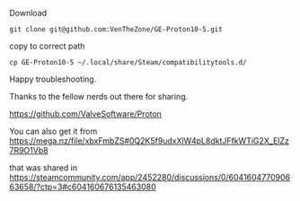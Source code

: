 Download

```git clone git@github.com:VenTheZone/GE-Proton10-5.git```

copy to correct path

```cp GE-Proton10-5 ~/.local/share/Steam/compatibilitytools.d/```


Happy troubleshooting.

Thanks to the fellow nerds out there for sharing.

https://github.com/ValveSoftware/Proton

You can also get it from https://mega.nz/file/xbxFmbZS#0Q2K5f9udxXlW4pL8dktJFfkWTiG2X_ElZz7R9O1Vb8

that was shared in
https://steamcommunity.com/app/2452280/discussions/0/604160477090663658/?ctp=3#c604160676135463080
